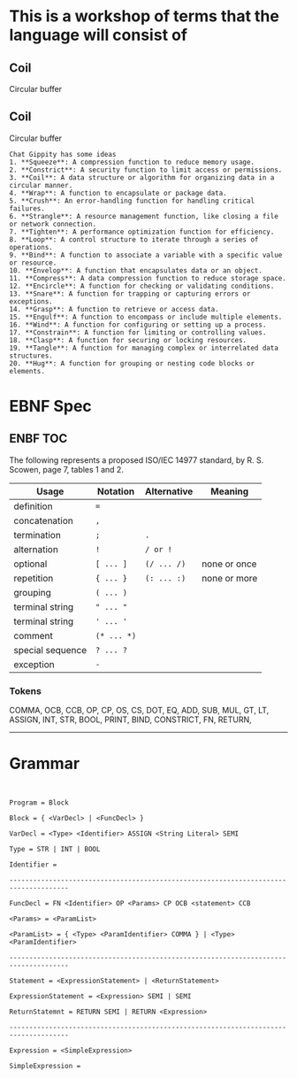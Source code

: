 # This is a workshop of terms that the language will consist of

## Coil
Circular buffer

## Coil
Circular buffer


``` 
Chat Gippity has some ideas
1. **Squeeze**: A compression function to reduce memory usage.
2. **Constrict**: A security function to limit access or permissions.
3. **Coil**: A data structure or algorithm for organizing data in a circular manner.
4. **Wrap**: A function to encapsulate or package data.
5. **Crush**: An error-handling function for handling critical failures.
6. **Strangle**: A resource management function, like closing a file or network connection.
7. **Tighten**: A performance optimization function for efficiency.
8. **Loop**: A control structure to iterate through a series of operations.
9. **Bind**: A function to associate a variable with a specific value or resource.
10. **Envelop**: A function that encapsulates data or an object.
11. **Compress**: A data compression function to reduce storage space.
12. **Encircle**: A function for checking or validating conditions.
13. **Snare**: A function for trapping or capturing errors or exceptions.
14. **Grasp**: A function to retrieve or access data.
15. **Engulf**: A function to encompass or include multiple elements.
16. **Wind**: A function for configuring or setting up a process.
17. **Constrain**: A function for limiting or controlling values.
18. **Clasp**: A function for securing or locking resources.
19. **Tangle**: A function for managing complex or interrelated data structures.
20. **Hug**: A function for grouping or nesting code blocks or elements.
```


# EBNF Spec

## ENBF TOC

The following represents a proposed ISO/IEC 14977 standard, by R. S. Scowen, page 7, tables 1 and 2.

| Usage                 | Notation         | Alternative          | Meaning         |
|-----------------------|------------------|----------------------|-----------------|
| definition            | `=`              |                      |                 |
| concatenation         | `,`              |                      |                 |
| termination           | `;`              | `.`                  |                 |
| alternation           | `!`              | `/ or !`             |                 |
| optional              | `[ ... ]`        | `(/ ... /)`          | none or once    |
| repetition            | `{ ... }`        | `(: ... :)`          | none or more    |
| grouping              | `( ... )`        |                      |                 |
| terminal string       | `" ... "`        |                      |                 |
| terminal string       | `' ... '`        |                      |                 |
| comment               | `(* ... *)`      |                      |                 |
| special sequence      | `? ... ?`        |                      |                 |
| exception             | `-`              |                      |                 |


### Tokens
COMMA,
OCB,
CCB,
OP,
CP,
OS,
CS,
DOT,
EQ,
ADD,
SUB,
MUL,
GT,
LT,
ASSIGN,
INT,
STR,
BOOL,
PRINT,
BIND,
CONSTRICT,
FN,
RETURN,

---------------------------------------------------------------------------------------------------------

# Grammar
``` 


Program = Block 

Block = { <VarDecl> | <FuncDecl> }

VarDecl = <Type> <Identifier> ASSIGN <String Literal> SEMI

Type = STR | INT | BOOL

Identifier = 

-------------------------------------------------------------------------------------

FuncDecl = FN <Identifier> OP <Params> CP OCB <statement> CCB

<Params> = <ParamList>

<ParamList> = { <Type> <ParamIdentifier> COMMA } | <Type> <ParamIdentifier>

-------------------------------------------------------------------------------------

Statement = <ExpressionStatement> | <ReturnStatement>

ExpressionStatement = <Expression> SEMI | SEMI

ReturnStatemnt = RETURN SEMI | RETURN <Expression>

-------------------------------------------------------------------------------------

Expression = <SimpleExpression>

SimpleExpression =  
```
